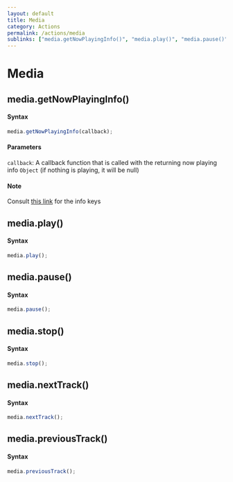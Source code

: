```yaml
---
layout: default
title: Media
category: Actions
permalink: /actions/media
sublinks: ["media.getNowPlayingInfo()", "media.play()", "media.pause()", "media.stop()", "media.nextTrack()", "media.previousTrack()"]
---
```


# Media
## media.getNowPlayingInfo() ##
#### Syntax
```js
media.getNowPlayingInfo(callback);
```

#### Parameters
`callback`: A callback function that is called with the returning now playing info `Object` (if nothing is playing, it will be null)

#### Note
Consult [this link](https://pastebin.com/6AUsirtX) for the info keys


## media.play() ##
#### Syntax
```js
media.play();
```


## media.pause() ##
#### Syntax
```js
media.pause();
```


## media.stop() ##
#### Syntax
```js
media.stop();
```


## media.nextTrack() ##
#### Syntax
```js
media.nextTrack();
```


## media.previousTrack() ##
#### Syntax
```js
media.previousTrack();
```

